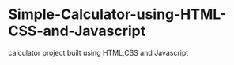 # Simple-Calculator-using-HTML-CSS-and-Javascript
calculator project built using HTML,CSS and Javascript
